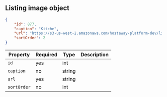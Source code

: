## Listing image object

```json
{
    "id": 877,
    "caption": "Kitche",
    "url": "https://s3-us-west-2.amazonaws.com/hostaway-platform-dev/listing/10450-40160-fmR2QBJ-5jFbWDbHx-WcibQ5gXoSEq9V--FkCGtJ4jRE-591ab75c9816f",
    "sortOrder": 2
}
```

Property | Required | Type | Description
-------- | -------- | ---- | ----------- 
`id` | yes | int | 
`caption` | no | string | 
`url` | yes | string | 
`sortOrder` | no | int | 